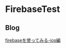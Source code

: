 # FirebaseTest

## Blog
[firebaseを使ってみる-ios編](http://gori.tech/2016/11/13/firebase%E3%82%92%E4%BD%BF%E3%81%A3%E3%81%A6%E3%81%BF%E3%82%8B-ios%E7%B7%A8/)
